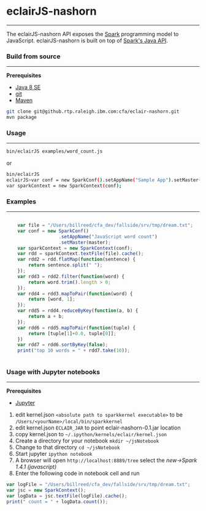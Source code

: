 # eclairJS-nashorn 


----------


The eclairJS-nashorn API exposes the [Spark](http://spark.apache.org/) programming model to JavaScript.  eclairJS-nashorn is built on top of [Spark's Java API](http://spark.apache.org/docs/latest/api/java/index.html).

### Build from source


----------
**Prerequisites**

 - [Java 8 SE](http://www.oracle.com/technetwork/java/javase/downloads/jdk8-downloads-2133151.html)
 - [git](http://git-scm.com/)
 - [Maven](https://maven.apache.org/)
 
```bash
git clone git@github.rtp.raleigh.ibm.com:cfa/eclair-nashorn.git
mvn package
```

### Usage


----------
```bash
bin/eclairJS examples/word_count.js
```

or
```bash
bin/eclairJS
eclairJS>var conf = new SparkConf().setAppName("Sample App").setMaster("local[*]"); 
var sparkContext = new SparkContext(conf);
```

### Examples
----------

```javascript

    var file = "/Users/billreed/cfa_dev/fallside/srv/tmp/dream.txt"; 
    var conf = new SparkConf()
                   .setAppName("JavaScript word count")
                   .setMaster(master); 
    var sparkContext = new SparkContext(conf);
    var rdd = sparkContext.textFile(file).cache();
    var rdd2 = rdd.flatMap(function(sentence) {
        return sentence.split(" ");
    });
    var rdd3 = rdd2.filter(function(word) {
        return word.trim().length > 0;
    });
    var rdd4 = rdd3.mapToPair(function(word) {
        return [word, 1];
    });
    var rdd5 = rdd4.reduceByKey(function(a, b) {
        return a + b;
    });
    var rdd6 = rdd5.mapToPair(function(tuple) {
        return [tuple[1]+0.0, tuple[0]];
    })
    var rdd7 = rdd6.sortByKey(false);
    print("top 10 words = " + rdd7.take(10));
    
```

### Usage with Jupyter notebooks
----------
**Prerequisites**
- [Jupyter](http://jupyter.org/)
 
1. edit kernel.json ```<absolute path to sparkkernel executable>``` to be ```/Users/<yourName>/local/bin/sparkkernel```
2. edit kernel.json ```ECLAIR_JAR``` to point eclair-nashorn-0.1.jar location
3. copy kernel.json to ```~/.ipython/kernels/eclair/kernel.json```
4. Create a directory for your notebook ```mkdir ~/jsNotebook```
5. Change to that directory ```cd ~/jsNotebook```
6. Start jupyter ```ipython notebook```
7. A browser will open ```http://localhost:8889/tree``` select the *new->Spark 1.4.1 (javascript)*
8. Enter the following code in notebook cell and run

```javascript
var logFile = "/Users/billreed/cfa_dev/fallside/srv/tmp/dream.txt";
var jsc = new SparkContext();
var logData = jsc.textFile(logFile).cache();
print(" count = " + logData.count()); 
```